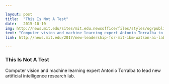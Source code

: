 ```yaml
---

layout: post
title:  "This Is Not A Test"
date:   2015-10-10
img: http://news.mit.edu/sites/mit.edu.newsoffice/files/styles/og/public/images/2017/MIT-IBM-antonio-torralba-2017.jpeg
text: "Computer vision and machine learning expert Antonio Torralba to lead new artificial intelligence research lab."
link: http://news.mit.edu/2017/new-leadership-for-mit-ibm-watson-ai-lab-antonio-torralba-0920

---
```


### This Is Not A Test

Computer vision and machine learning expert Antonio Torralba to lead new artificial intelligence research lab.
